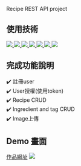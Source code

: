 Recipe REST API project

## 使用技術
<a href="#" target="_blank">
      <img src="https://img.shields.io/badge/python-3.11.1-2f6695?logo=python&logoWidth=10&labelColor=f6d64f" />
</a>
<a href="#" target="_blank">
      <img src="https://img.shields.io/badge/djangorestframework-3.13.1-0C4B33" />
</a>
<a href="#" target="_blank">
      <img src="https://img.shields.io/badge/django-4.0.1-ddd?logo=django&logoWidth=10&labelColor=0f3c2d" />
</a>
<a href="#" target="_blank">
      <img src="https://img.shields.io/badge/docker-23.0.5-2496ed?logo=docker&logoWidth=10&labelColor=ddd" />
</a>
<a href="#" target="_blank">
      <img src="https://img.shields.io/badge/flake8-6.0.0-38bdf8" />
</a>
<a href="#" target="_blank">
      <img src="https://img.shields.io/badge/psycopg2-38bdf8" />
</a>
<a href="#" target="_blank">
      <img src="https://img.shields.io/badge/drfspectacular-0.22.1-38bdf8" />
</a>

## 完成功能說明
:heavy_check_mark: 註冊user<br/>
:heavy_check_mark: User授權(使用token)<br/>
:heavy_check_mark: Recipe CRUD<br/>
:heavy_check_mark: Ingredient and tag CRUD<br/>
:heavy_check_mark: Image上傳<br/>

## Demo 畫面
[作品網址](http://ec2-54-253-74-254.ap-southeast-2.compute.amazonaws.com/api/docs/)
![](https://upload.cc/i1/2023/05/31/cMqzRU.jpeg)


